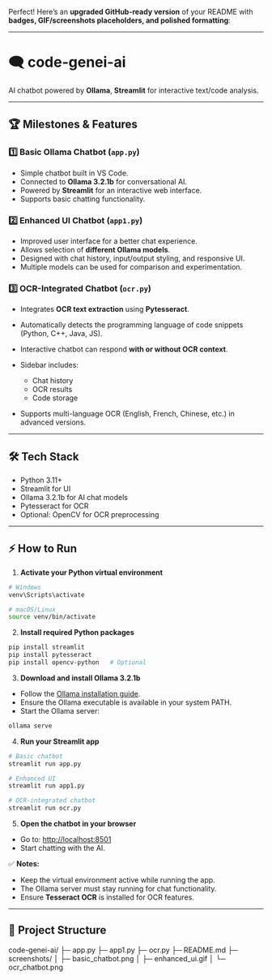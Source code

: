 Perfect! Here’s an **upgraded GitHub-ready version** of your README with **badges, GIF/screenshots placeholders, and polished formatting**:

---

# 🗨️ code-genei-ai

AI chatbot powered by **Ollama**, **Streamlit** for interactive text/code analysis.

---

## 🏆 Milestones & Features

### 1️⃣ Basic Ollama Chatbot (`app.py`)

* Simple chatbot built in VS Code.
* Connected to **Ollama 3.2.1b** for conversational AI.
* Powered by **Streamlit** for an interactive web interface.
* Supports basic chatting functionality.

### 2️⃣ Enhanced UI Chatbot (`app1.py`)

* Improved user interface for a better chat experience.
* Allows selection of **different Ollama models**.
* Designed with chat history, input/output styling, and responsive UI.
* Multiple models can be used for comparison and experimentation.

### 3️⃣ OCR-Integrated Chatbot (`ocr.py`)

* Integrates **OCR text extraction** using **Pytesseract**.
* Automatically detects the programming language of code snippets (Python, C++, Java, JS).
* Interactive chatbot can respond **with or without OCR context**.
* Sidebar includes:

  * Chat history
  * OCR results
  * Code storage
* Supports multi-language OCR (English, French, Chinese, etc.) in advanced versions.

---

## 🛠️ Tech Stack

* Python 3.11+
* Streamlit for UI
* Ollama 3.2.1b for AI chat models
* Pytesseract for OCR
* Optional: OpenCV for OCR preprocessing

---

## ⚡ How to Run

1. **Activate your Python virtual environment**

```bash
# Windows
venv\Scripts\activate

# macOS/Linux
source venv/bin/activate
```

2. **Install required Python packages**

```bash
pip install streamlit
pip install pytesseract
pip install opencv-python   # Optional
```

3. **Download and install Ollama 3.2.1b**

* Follow the [Ollama installation guide](https://ollama.com/docs/installation).
* Ensure the Ollama executable is available in your system PATH.
* Start the Ollama server:

```bash
ollama serve
```

4. **Run your Streamlit app**

```bash
# Basic chatbot
streamlit run app.py

# Enhanced UI
streamlit run app1.py

# OCR-integrated chatbot
streamlit run ocr.py
```

5. **Open the chatbot in your browser**

* Go to: [http://localhost:8501](http://localhost:8501)
* Start chatting with the AI.

✅ **Notes:**

* Keep the virtual environment active while running the app.
* The Ollama server must stay running for chat functionality.
* Ensure **Tesseract OCR** is installed for OCR features.

---

## 📁 Project Structure


code-genei-ai/
├─ app.py
├─ app1.py
├─ ocr.py
├─ README.md
├─ screenshots/
│   ├─ basic_chatbot.png
│   ├─ enhanced_ui.gif
│   └─ ocr_chatbot.png





